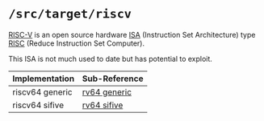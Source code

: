`/src/target/riscv`
=================

[RISC-V](https://riscv.org) is an open source hardware [ISA](https://en.wikipedia.org/wiki/Instruction_set_architecture) (Instruction Set Architecture) type [RISC](https://en.wikipedia.org/wiki/Reduced_instruction_set_computer) (Reduce Instruction Set Computer).

This ISA is not much used to date but has potential to exploit.

| Implementation    | Sub-Reference                              |
|-------------------|--------------------------------------------|
| riscv64 generic   | [rv64 generic](generic)                    |
| riscv64 sifive    | [rv64 sifive](sifive)                      |